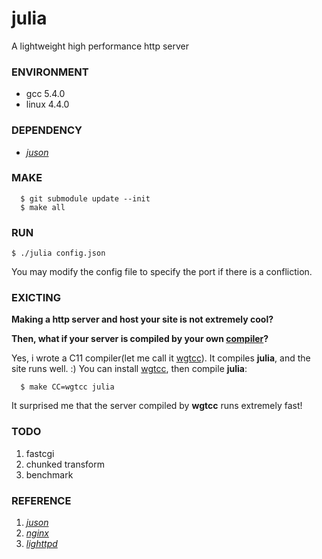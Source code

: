 [juson]: https://github.com/wgtdkp/juson
[nginx]: https://nginx.org/
[lighttpd]: https://www.lighttpd.net/

# julia
A lightweight high performance http server

### ENVIRONMENT
* gcc 5.4.0
* linux 4.4.0

### DEPENDENCY
* _[juson]_

### MAKE
```shell
  $ git submodule update --init
  $ make all
```

### RUN
```
$ ./julia config.json
```
You may modify the config file to specify the port if there is a confliction.

### **EXICTING**
**Making a http server and host your site is not extremely cool?**

**Then, what if your server is compiled by your own [compiler](https://github.com/wgtdkp/wgtcc)?**

Yes, i wrote a C11 compiler(let me call it [wgtcc](https://github.com/wgtdkp/wgtcc)). It compiles **julia**, and the site runs well. :) You can install [wgtcc](https://github.com/wgtdkp/wgtcc), then compile **julia**:

```shell
  $ make CC=wgtcc julia
```
It surprised me that the server compiled by **wgtcc** runs extremely fast!

### TODO
1. fastcgi
2. chunked transform
3. benchmark

### REFERENCE
1. _[juson]_
2. _[nginx]_
3. _[lighttpd]_
 